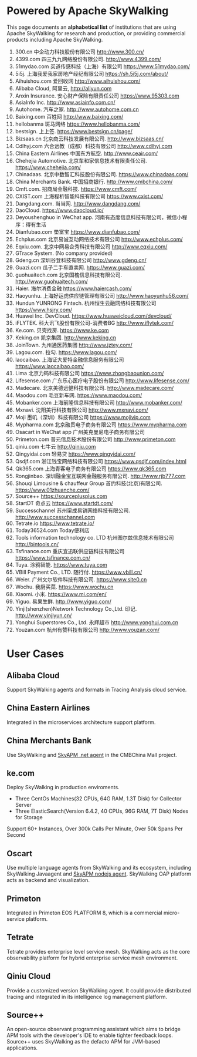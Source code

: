 # Powered by Apache SkyWalking
This page documents an **alphabetical list** of institutions that are using Apache SkyWalking for research and production,
or providing commercial products including Apache SkyWalking.


1. 300.cn 中企动力科技股份有限公司 http://www.300.cn/
1. 4399.com 四三九九网络股份有限公司. http://www.4399.com/
1. 51mydao.com 买道传感科技（上海）有限公司 https://www.51mydao.com/
1. 5i5j. 上海我爱我家房地产经纪有限公司 https://sh.5i5j.com/about/
1. Aihuishou.com 爱回收网 http://www.aihuishou.com/
1. Alibaba Cloud, 阿里云, http://aliyun.com 
1. Anxin Insurance. 安心财产保险有限责任公司 https://www.95303.com
1. AsiaInfo Inc. http://www.asiainfo.com.cn/
1. Autohome. 汽车之家. http://www.autohome.com.cn
1. Baixing.com 百姓网 http://www.baixing.com/
1. hellobanma 斑马网络 https://www.hellobanma.com/
1. bestsign. 上上签. https://www.bestsign.cn/page/
1. Bizsaas.cn 北京商云科技发展有限公司. http://www.bizsaas.cn/
1. Cdlhyj.com 六合远教（成都）科技有限公司 http://www.cdlhyj.com
1. China Eastern Airlines 中国东方航空. http://www.ceair.com/
1. Chehejia Automotive. 北京车和家信息技术有限责任公司. https://www.chehejia.com/
1. Chinadaas. 北京中数智汇科技股份有限公司. https://www.chinadaas.com/
1. China Merchants Bank. 中国招商银行. http://www.cmbchina.com/
1. Cmft.com. 招商局金融科技. https://www.cmft.com/
1. CXIST.com 上海程析智能科技有限公司 https://www.cxist.com/
1. Dangdang.com. 当当网. http://www.dangdang.com/
1. DaoCloud. https://www.daocloud.io/
1. Deyoushenghuo in WeChat app. 河南有态度信息科技有限公司，微信小程序：得有生活
1. Dianfubao.com 垫富宝 https://www.dianfubao.com/
1. Echplus.com 北京易诚互动网络技术有限公司 http://www.echplus.com/
1. Eqxiu.com. 北京中网易企秀科技有限公司 http://www.eqxiu.com/
1. GTrace System. (No company provided) 
1. Gdeng.cn 深圳谷登科技有限公司 http://www.gdeng.cn/
1. Guazi.com 瓜子二手车直卖网. https://www.guazi.com/
1. guohuaitech.com 北京国槐信息科技有限公司. http://www.guohuaitech.com/
1. Haier. 海尔消费金融 https://www.haiercash.com/
1. Haoyunhu. 上海好运虎供应链管理有限公司 http://www.haoyunhu56.com/
1. Hundun YUNRONG Fintech. 杭州恒生云融网络科技有限公司 https://www.hsjry.com/
1. Huawei Inc. DevCloud. https://www.huaweicloud.com/devcloud/
1. iFLYTEK. 科大讯飞股份有限公司-消费者BG http://www.iflytek.com/
1. Ke.com. 贝壳找房. https://www.ke.com
1. Keking.cn 凯京集团. http://www.keking.cn
1. JoinTown. 九州通医药集团 http://www.jztey.com/
1. Lagou.com. 拉勾. https://www.lagou.com/
1. laocaibao. 上海证大爱特金融信息服务有限公司 https://www.laocaibao.com/
1. Lima 北京力码科技有限公司 https://www.zhongbaounion.com/
1. Lifesense.com 广东乐心医疗电子股份有限公司 http://www.lifesense.com/
1. Madecare. 北京美德远健科技有限公司. http://www.madecare.com/
1. Maodou.com 毛豆新车网. https://www.maodou.com/
1. Mobanker.com 上海前隆信息科技有限公司  http://www.mobanker.com/
1. Mxnavi. 沈阳美行科技有限公司 http://www.mxnavi.com/
1. Moji 墨叽（深圳）科技有限公司 https://www.mojivip.com
1. Mypharma.com 北京融贯电子商务有限公司 https://www.mypharma.com
1. Osacart in WeChat app 广州美克曼尼电子商务有限公司
1. Primeton.com 普元信息技术股份有限公司 http://www.primeton.com 
1. qiniu.com 七牛云 http://qiniu.com 
1. Qingyidai.com 轻易贷 https://www.qingyidai.com/
1. Qsdjf.com 浙江钱宝网络科技有限公司 https://www.qsdjf.com/index.html
1. Qk365.com 上海青客电子商务有限公司 https://www.qk365.com
1. Rongjinbao. 深圳融金宝互联网金融服务有限公司. http://www.rjb777.com
1. Shouqi Limousine & chauffeur Group 首约科技(北京)有限公司. https://www.01zhuanche.com/
1. Source++ https://sourceplusplus.com
1. StartDT 奇点云 https://www.startdt.com/
1. Successchannel 苏州渠成易销网络科技有限公司. http://www.successchannel.com
1. Tetrate.io https://www.tetrate.io/
1. Today36524.com Today便利店
1. Tools information technology co. LTD 杭州图尔兹信息技术有限公司 http://bintools.cn/
1. Tsfinance.com 重庆宜迅联供应链科技有限公司 https://www.tsfinance.com.cn/
1. Tuya. 涂鸦智能. https://www.tuya.com
1. VBill Payment Co., LTD. 随行付. https://www.vbill.cn/
1. Weier. 广州文尔软件科技有限公司. https://www.site0.cn
1. Wochu. 我厨买菜. https://www.wochu.cn
1. Xiaomi. 小米. https://www.mi.com/en/
1. Yiguo. 易果生鲜. http://www.yiguo.com/
1. Yinji(shenzhen)Network Technology Co.,Ltd. 印记. http://www.yinjiyun.cn/
1. Yonghui Superstores Co., Ltd. 永辉超市 http://www.yonghui.com.cn
1. Youzan.com 杭州有赞科技有限公司 http://www.youzan.com/

# User Cases
## Alibaba Cloud
Support SkyWalking agents and formats in Tracing Analysis cloud service.

## China Eastern Airlines
Integrated in the microservices architecture support platform.

## China Merchants Bank
Use SkyWalking and [SkyAPM .net agent](https://github.com/SkyAPM/SkyAPM-dotnet) in the CMBChina Mall project.

## ke.com
Deploy SkyWalking in production enviroments. 
- Three CentOs Machines(32 CPUs, 64G RAM, 1.3T Disk) for Collector Server
- Three ElasticSearch(Version 6.4.2, 40 CPUs, 96G RAM, 7T Disk) Nodes for Storage

Support 60+ Instances, Over 300k Calls Per Minute, Over 50k Spans Per Second

## Oscart
Use multiple language agents from SkyWalking and its ecosystem, including SkyWalking Javaagent and [SkyAPM nodejs agent](https://github.com/SkyAPM/SkyAPM-nodejs). SkyWalking OAP platform acts as backend and visualization.

## Primeton
Integrated in Primeton EOS PLATFORM 8, which is a commercial micro-service platform.

## Tetrate
Tetrate provides enterprise level service mesh. SkyWalking acts as the core observability platform for hybrid
enterprise service mesh environment.

## Qiniu Cloud
Provide a customized version SkyWalking agent. It could provide distributed tracing and integrated in its intelligence log management platform.

## Source++
An open-source observant programming assistant which aims to bridge APM tools with the developer's IDE to enable tighter feedback loops. Source++ uses SkyWalking as the defacto APM for JVM-based applications.
